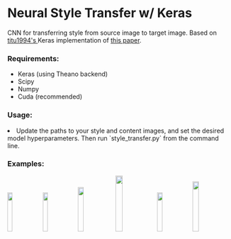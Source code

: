 # Neural Style Transfer w/ Keras

CNN for transferring style from source image to target image. Based on <a href="https://github.com/titu1994/Neural-Style-Transfer">titu1994's </a>Keras implementation of <a href="http://arxiv.org/abs/1508.06576">this paper</a>.

<h3>Requirements: </h3>
<ul>
<li>Keras (using Theano backend)</li>
<li>Scipy</li>
<li>Numpy</li>
<li>Cuda (recommended)</li>
</ul>

<h3>Usage: </h3>
<li>Update the paths to your style and content images, and set the desired model hyperparameters. Then run `style_transfer.py` from the command line.</li>

<h3>Examples:</h3>

<img width=15% src="https://github.com/rdcolema/keras-neural-style-transfer/blob/master/examples/inky_loo.png"/>
<img width=15% src="https://github.com/rdcolema/keras-neural-style-transfer/blob/master/examples/hunter_s_loo.png"/>
<img width=16% src="https://github.com/rdcolema/keras-neural-style-transfer/blob/master/examples/zombie_loo.png"/>
<img width=18% src="https://github.com/rdcolema/keras-neural-style-transfer/blob/master/examples/candiloo.png"/>
<img width=15% src="https://github.com/rdcolema/keras-neural-style-transfer/blob/master/examples/forest_loo.png"/>
<img width=17% src="https://github.com/rdcolema/keras-neural-style-transfer/blob/master/examples/thorny_loo.png"/>
